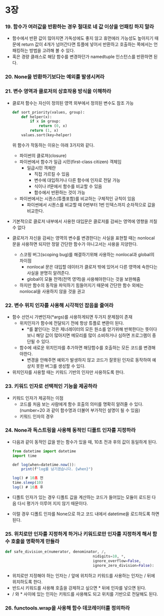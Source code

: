# 3장

### 19. 함수가 여러값을 반환하는 경우 절대로 네 값 이상을 언패킹 하지 말라

- 함수에서 반환 값이 많아지면 가독성에도 좋지 않고 휴먼에러 가능성도 높아지기 때문에 return 값이 4개가 넘어간다면 튜플에 넣어서 반환하고 호출하는 쪽에서는 언패킹하는 방법을 고려해 볼 수 있다.
- 혹은 경량 클래스로 해당 함수를 변경하던가 namedtuple 인스턴스를 반환하면 된다.

### 20. None을 반환하기보다는 예외를 발생시켜라

### 21. 변수 영역과 클로저의 상호작용 방식을 이해하라

- 클로저 함수는 자신이 정의된 영역 외부에서 정의된 변수도 참조 가능
    
    ```python
    def sort_priority(values, group):
    	def helper(x):
    		if x in group:
    			return (0, x)
    		return (1, x)
    	values.sort(key=helper)
    ```
    
    위 함수가 작동하는 이유는 아래 3가지와 같다.
    
    - 파이썬의 클로져(closure)
    - 파이썬에서 함수가 일급 시민(first-class citizen) 객체임
        - 일급시민 객체란
            - 직접 가르킬 수 있음
            - 변수에 대입하거나 다른 함수에 인자로 전달 가능
            - 식이나 if문에서 함수를 비교할 수 있음
            - 함수에서 반환하는 것이 가능
    - 파이썬에서는 시퀀스(튜플포함)를 비교하는 구체적인 규칙이 있음
        - 파이썬에서 시퀀스를 비교할 때 0번부터 1번 인덱스까지 순차적으로 값을 비교한다.
- 기본적으로 클로저 내부에서 사용한 대입문은 클로저를 감싸는 영역에 영향을 끼칠 수 없다
- 클로저가 자신을 감싸는 영역의 변수를 변경한다는 사실을 표현할 때는 nonlocal 문을 사용하면 되지만 정말 간단한 함수가 아니고서는 사용을 지양한다.
    - 스코핑 버그(scoping bug)를 해결하기위해 사용하는 nonlocal과 global의 차이점
        - nonlocal 문은 대입할 데이터가 클로저 밖에 있어서 다른 영역에 속한다는 사실을 분명히 알려준다.
        - global이 모듈 전역(전역 영역)을 사용해야한다는 것을 보완해줌
    - 하지만 함수의 동작을 파익하기 힘들어지기 때문에 간단한 함수 외에는 nonlocal을 사용하지 않을 것을 권고

### 22. 변수 위치 인자를 사용해 시각적인 잡음을 줄여라

- 함수 선언시 가변인자(*args)를 사용하게되면 두가지 문제점이 존재
    - 위치인자가 함수에 전달되기 전에 항상 튜플로 변환이 된다.
        - *를 붙인다는 것은 제너레이터의 모든 원소를 얻기위해 반복한다는 뜻이다보니 해당 값이 많아지면 메모리를 많이 소비하거나 심하면 프로그램이 중단될 수 있다.
    - 함수에 새로운 위치인자를 추가하면 해당함수를 호출하는 모든 코드를 변경해야한다.
        - 변경을 안해주면 예외가 발생하지 않고 코드가 잘못된 인자로 동작하여 예상치 못한 버그를 생성할 수 있다.
- 위치인자를 사용할 때는 키워드 기반의 인자만 사용하도록 한다.

### 23. 키워드 인자로 선택적인 기능을 제공하라

- 키워드 인자가 제공하는 이점
    - 코드를 처음 보는 사람에게 함수 호출의 의미를 명확히 알려줄 수 있다.(number=20 과 같이 함수명과 더불어 부가적인 설명이 될 수 있음)
    - 키워드 인자의 경우

### 24. None과 독스트링을 사용해 동적인 디폴트 인자를 지정하라

- 다음과 같이 동적인 값을 받는 함수가 있을 때, 10초 전과 후의 값이 동일하게 된다.
    
    ```jsx
    from datetime import datetime
    import time
    
    def log(when=datetime.now()):
    	print(f"log를 남기겠습니다. {when}")
    
    log() # 10초 전
    time.sleep(10)
    log() # 10초 후
    ```
    
- 디폴트 인자가 있는 경우 디폴트 값을 계산하는 코드가 들어있는 모듈이 로드된 다음 다시 평가가 이루어 지지 않기 때문이다.
- 이럴 경우 디폴트 인자를 None으로 하고 코드 내에서 datetime을 로드하도록 하면 된다.

### 25. 위치로만 인자를 지정하게 하거나 키워드로만 인자를 지정하게 해서 함수 호출을 명확하게 만들라

```python
def safe_division_e(numerator, denominator, /,
										nidigits=10, *,
										ignore_overflow=False,
										ignore_zero_division=False):
```

- 위치로만 지정해야 하는 인자는 / 앞에 위치하고 키워드를 사용하는 인자는 / 뒤에 위치하도록 한다.
- 반드시 키워드를 사용해 호출을 강제하고 싶으면 * 뒤에 인자를 넣으면 된다.
- / 와 * 사이에 있는 인자는 키워드를 사용해도 되고 위치를 기반으로 전달해도 된다.

### 26. functools.wrap을 사용해 함수 데코레이터를 정의하라
